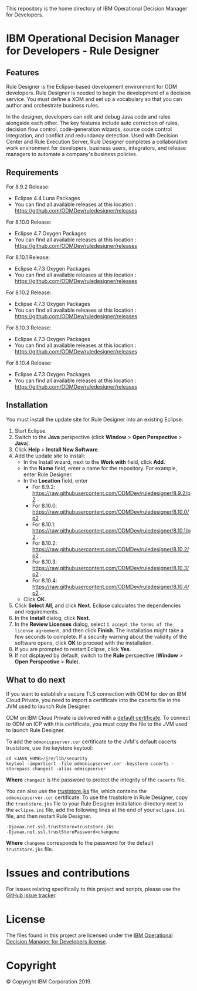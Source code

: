 This repository is the home directory of IBM Operational Decision Manager for Developers.

# IBM Operational Decision Manager for Developers - Rule Designer

## Features
Rule Designer is the Eclipse-based development environment for ODM developers. Rule Designer is needed to begin the development of a decision service. You must define a XOM and set up a vocabulary so that you can author and orchestrate business rules.

In the designer, developers can edit and debug Java code and rules alongside each other. The key features include auto correction of rules, decision flow control, code-generation wizards, source code control integration, and conflict and redundancy detection. Used with Decision Center and Rule Execution Server, Rule Designer completes a collaborative work environment for developers, business users, integrators, and release managers to automate a company's business policies.

## Requirements
For 8.9.2 Release:
 - Eclipse 4.4 Luna Packages
 - You can find all available releases at this location : https://github.com/ODMDev/ruledesigner/releases

For 8.10.0 Release:
 - Eclipse 4.7 Oxygen Packages
 - You can find all available releases at this location : https://github.com/ODMDev/ruledesigner/releases

For 8.10.1 Release:
 - Eclipse 4.7.3 Oxygen Packages
 - You can find all available releases at this location : https://github.com/ODMDev/ruledesigner/releases

For 8.10.2 Release:
  - Eclipse 4.7.3 Oxygen Packages
  - You can find all available releases at this location : https://github.com/ODMDev/ruledesigner/releases

For 8.10.3 Release:
   - Eclipse 4.7.3 Oxygen Packages
   - You can find all available releases at this location : https://github.com/ODMDev/ruledesigner/releases

For 8.10.4 Release:
   - Eclipse 4.7.3 Oxygen Packages
   - You can find all available releases at this location : https://github.com/ODMDev/ruledesigner/releases


## Installation
You must install the update site for Rule Designer into an existing Eclipse.

1. Start Eclipse.
2. Switch to the **Java** perspective (click **Window** > **Open Perspective** > **Java**).
3. Click **Help** > **Install New Software**.
4. Add the update site to install:
   - In the Install wizard, next to the **Work with** field, click **Add**.
   - In the **Name** field, enter a name for the repository. For example, enter Rule Designer.
   - In the **Location** field, enter
   		- For 8.9.2:  https://raw.githubusercontent.com/ODMDev/ruledesigner/8.9.2/p2 .
   		- For 8.10.0:  https://raw.githubusercontent.com/ODMDev/ruledesigner/8.10.0/p2 .
     - For 8.10.1: https://raw.githubusercontent.com/ODMDev/ruledesigner/8.10.1/p2 .
     - For 8.10.2: https://raw.githubusercontent.com/ODMDev/ruledesigner/8.10.2/p2 .
     - For 8.10.3: https://raw.githubusercontent.com/ODMDev/ruledesigner/8.10.3/p2 .
     - For 8.10.4: https://raw.githubusercontent.com/ODMDev/ruledesigner/8.10.4/p2 .
   - Click **OK**.
5. Click **Select All**, and click **Next**. Eclipse calculates the dependencies and requirements.
6. In the **Install** dialog, click **Next**.
7. In the **Review Licenses** dialog, select `I accept the terms of the license agreement`, and then click **Finish**. The installation might take a few seconds to complete. If a security warning about the validity of the software opens, click **OK** to proceed with the installation.
8. If you are prompted to restart Eclipse, click **Yes**.
9. If not displayed by default, switch to the **Rule** perspective (**Window** > **Open Perspective** > **Rule**).

## What to do next
If you want to establish a secure TLS connection with ODM for dev on IBM Cloud Private, you need to import a certificate into the cacerts file in the JVM used to launch Rule Designer.

ODM on IBM Cloud Private is delivered with a [default certificate](odmonicpserver.cer). To connect to ODM on ICP with this certificate, you must copy the file to the JVM used to launch Rule Designer.

To add the `odmonicpserver.cer` certificate to the JVM's default cacerts truststore, use the keystore keytool:
```
cd <JAVA_HOME>/jre/lib/security
keytool -importcert -file odmonicpserver.cer -keystore cacerts -storepass changeit -alias odmicpserver
```
**Where** `changeit` is the password to protect the integrity of the `cacerts` file.

You can also use the [truststore.jks](truststore.jks) file, which contains the `odmonicpserver.cer` certificate. To use the truststore in Rule Designer, copy the `truststore.jks` file to your Rule Designer installation directory next to the `eclipse.ini` file, add the following lines at the end of your `eclipse.ini` file, and then restart Rule Designer.
```
-Djavax.net.ssl.trustStore=truststore.jks
-Djavax.net.ssl.trustStorePassword=changeme
```
**Where** `changeme` corresponds to the password for the default `truststore.jks` file.

# Issues and contributions
For issues relating specifically to this project and scripts, please use the [GitHub issue tracker](../../issues).

# License
The files found in this project are licensed under the [IBM Operational Decision Manager for Developers license](LICENSE).

# Copyright
© Copyright IBM Corporation 2019.
